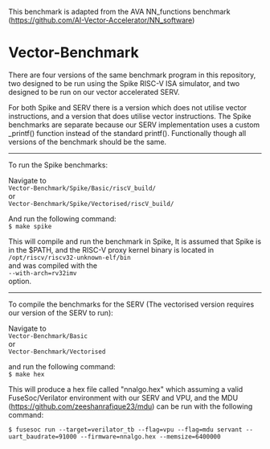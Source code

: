 This benchmark is adapted from the AVA NN_functions benchmark (https://github.com/AI-Vector-Accelerator/NN_software)

# Vector-Benchmark
There are four versions of the same benchmark program in this repository, two designed to be run using the Spike RISC-V ISA simulator, and two designed to be run on our vector accelerated SERV.

For both Spike and SERV there is a version which does not utilise vector instructions, and a version that does utilise vector instructions. The Spike benchmarks are separate because our SERV implementation uses a custom _printf() function instead of the standard printf(). Functionally though all versions of the benchmark should be the same.

----

To run the Spike benchmarks:

Navigate to  
```Vector-Benchmark/Spike/Basic/riscV_build/```  
or  
```Vector-Benchmark/Spike/Vectorised/riscV_build/```  

And run the following command:  
` $ make spike `

This will compile and run the benchmark in Spike, It is assumed that Spike is in the $PATH, and the RISC-V proxy kernel binary is located in  
`/opt/riscv/riscv32-unknown-elf/bin`  
and was compiled with the  
`--with-arch=rv32imv`  
option.


-----

To compile the benchmarks for the SERV (The vectorised version requires our version of the SERV to run):

Navigate to  
```Vector-Benchmark/Basic```  
or  
```Vector-Benchmark/Vectorised```

and run the following command:  
` $ make hex `

This will produce a hex file called "nnalgo.hex" which assuming a valid FuseSoc/Verilator environment with our SERV and VPU, and the MDU (https://github.com/zeeshanrafique23/mdu) can be run with the following command:

` $ fusesoc run --target=verilator_tb --flag=vpu --flag=mdu servant --uart_baudrate=91000 --firmware=nnalgo.hex --memsize=6400000 `